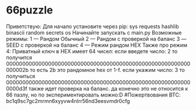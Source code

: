 # 66puzzle
Приветствую:
Для начало установите через pip:
sys
requests
hashlib
binascii
random
secrets
os 
Начинайте запускать с main.py
Возможные режимы:
1 — Рандом Обычный
2 — Рандом с проверкой на баланс
3 — SEED с проверкой на баланс
4 — Режим рандом HEX
Также про режим 4:
Приватный ключ в HEX имеет 64 чисел:
если введете число: 2 
то получится 000000000000000000000000000000000000000000000000000000000000002b
то есть 2b это рандомное hex от 1-f.
если укажим число: 3
то получиться 
0000000000000000000000000000000000000000000000000000000000000d3f
также идет проверка на баланс.
да конечно это не относится к 66 пазлу, но по экспериментировать можно:D
#Пожертвования BTC: bc1q9sc7gc2mrmn6xyyvw4nlrr56nd3eesvmdr0cfg
